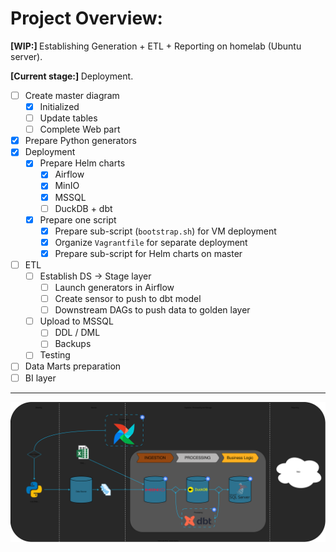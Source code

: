 # Project Overview:

<b> [WIP:] </b> Establishing Generation + ETL + Reporting on homelab (Ubuntu server).

<b> [Current stage:] </b> Deployment.

- [ ] Create master diagram
  - [x] Initialized
  - [ ] Update tables
  - [ ] Complete Web part
- [x] Prepare Python generators
- [x] Deployment
  - [x] Prepare Helm charts
    - [x] Airflow
    - [x] MinIO
    - [x] MSSQL
    - [ ] DuckDB + dbt
  - [x] Prepare one script
    - [x] Prepare sub-script (`bootstrap.sh`) for VM deployment
    - [x] Organize `Vagrantfile` for separate deployment
    - [x] Prepare sub-script for Helm charts on master
- [ ] ETL
  - [ ] Establish DS → Stage layer
	  - [ ] Launch generators in Airflow
	  - [ ] Create sensor to push to dbt model
	  - [ ] Downstream DAGs to push data to golden layer
  - [ ] Upload to MSSQL
    - [ ] DDL / DML
    - [ ] Backups
  - [ ] Testing
- [ ] Data Marts preparation
- [ ] BI layer
---

<p align="center">
  <img src="https://github.com/AntonMiniazev/ampere_project/blob/master/project_images/high_level_structure.svg" />
</p>
